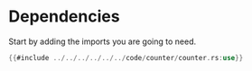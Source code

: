 # Dependencies
Start by adding the imports you are going to need.
```rust
{{#include ../../../../../../code/counter/counter.rs:use}}
```